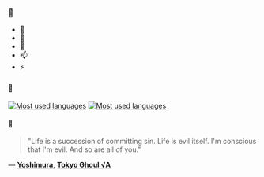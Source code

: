 ### 👋

- 🔭
- 🌱
- 💬
- 📫
- ⚡

#### 🧏

[![Most used languages](https://github-readme-stats-aynah.vercel.app/api/top-langs/?username=aynh&theme=solarized-dark&langs_count=6&layout=compact&hide_title=true)](https://github.com/anuraghazra/github-readme-stats#gh-dark-mode-only)
[![Most used languages](https://github-readme-stats-aynah.vercel.app/api/top-langs/?username=aynh&theme=solarized-light&langs_count=6&layout=compact&hide_title=true)](https://github.com/anuraghazra/github-readme-stats#gh-light-mode-only)

#### 💬

> "Life is a succession of committing sin. Life is evil itself. I'm conscious that I'm evil. And so are all of you."

&mdash; [**Yoshimura**](https://myanimelist.net/character.php?q=Yoshimura&cat=character), [**Tokyo Ghoul √A**](https://myanimelist.net/search/all?q=Tokyo%20Ghoul%20%E2%88%9AA&cat=all)
